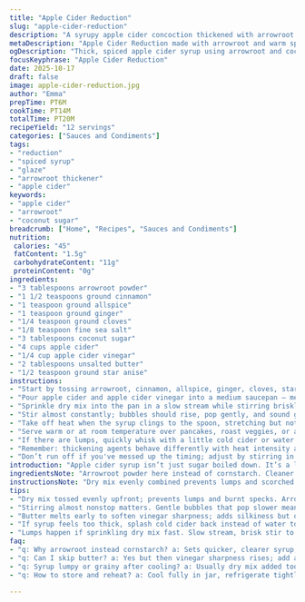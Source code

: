 ```yaml
---
title: "Apple Cider Reduction"
slug: "apple-cider-reduction"
description: "A syrupy apple cider concoction thickened with arrowroot and speckled with warm spices. Combines fresh apple cider, apple cider vinegar, and a hint of butter. Brown sugar swapped for coconut sugar to deepen and balance sweetness. The process relies heavily on watching the boil and aroma shifts, not just timers. The mix thickens carefully, bubbles becoming bigger and duller when it’s ready. Cinnamon, allspice, ginger, and cloves form a spicy backbone but now balanced with star anise for a subtle licorice hint. Perfect for drizzling or glazing with tangible texture. Comes together in about 20 minutes, yields roughly a dozen servings, and demands close attention. Slight tweaks in stirring frequency help avoid lumps and burnt spots. Salt anchors the flavors and reduces any cloying taste. A practical, sensory-driven approach with suggestions for substitutions and problem fixes included."
metaDescription: "Apple Cider Reduction made with arrowroot and warm spices for thick, textured syrup. Watch bubbles change, adjust heat, and opt for coconut sugar or spice swaps."
ogDescription: "Thick, spiced apple cider syrup using arrowroot and coconut sugar. Watch bubble size and aroma for cues. Vegan options and spice swaps included."
focusKeyphrase: "Apple Cider Reduction"
date: 2025-10-17
draft: false
image: apple-cider-reduction.jpg
author: "Emma"
prepTime: PT6M
cookTime: PT14M
totalTime: PT20M
recipeYield: "12 servings"
categories: ["Sauces and Condiments"]
tags:
- "reduction"
- "spiced syrup"
- "glaze"
- "arrowroot thickener"
- "apple cider"
keywords:
- "apple cider"
- "arrowroot"
- "coconut sugar"
breadcrumb: ["Home", "Recipes", "Sauces and Condiments"]
nutrition: 
 calories: "45"
 fatContent: "1.5g"
 carbohydrateContent: "11g"
 proteinContent: "0g"
ingredients:
- "3 tablespoons arrowroot powder"
- "1 1/2 teaspoons ground cinnamon"
- "1 teaspoon ground allspice"
- "1 teaspoon ground ginger"
- "1/4 teaspoon ground cloves"
- "1/8 teaspoon fine sea salt"
- "3 tablespoons coconut sugar"
- "4 cups apple cider"
- "1/4 cup apple cider vinegar"
- "2 tablespoons unsalted butter"
- "1/2 teaspoon ground star anise"
instructions:
- "Start by tossing arrowroot, cinnamon, allspice, ginger, cloves, star anise, salt, and coconut sugar into a small bowl; stir until evenly distributed. Arrowroot chosen for cleaner thickening and clearer finish. Coconut sugar replaces brown sugar to reduce molasses edge and provide caramel notes."
- "Pour apple cider and apple cider vinegar into a medium saucepan — medium heat, no rushing. Toss in butter to melt gently, injecting silkiness and tempering acidity. Watch for tiny bubble rims forming around the edges."
- "Sprinkle dry mix into the pan in a slow stream while stirring briskly. Avoid dumping all at once to prevent clumps — you want a slick slurry, not hardened bits. Feel the consistency shift; when it thickens slightly, lower the heat a notch."
- "Stir almost constantly; bubbles should rise, pop gently, and sound grittier than a rolling boil, with steam smelling sharp and fragrant. The color deepens to a warm amber, losing that watery shine. About 12 to 15 minutes, but watch cues, not the clock. If syrup feels too runny, keep simmering; if too thick, splash a little cider and stir."
- "Take off heat when the syrup clings to the spoon, stretching but not breaking immediately. Set aside for 8 minutes to cool slightly and set; syrup will thicken more as it rests. Don’t overcool or it turns gluey. Rewarm gently if needed before serving."
- "Serve warm or at room temperature over pancakes, roast veggies, or as a glaze for pork. Store leftovers in jar, refrigerate, reheat gently with splash of cider to loosen. Watch for graininess after stored long."
- "If there are lumps, quickly whisk with a little cold cider or water to smooth; don’t over-stir while hot or will break down texture. Butter adds richness and helps with mouthfeel but can be omitted for vegan variation, increasing vinegar slightly for balance. Star anise adds complexity but swap with cardamom or nutmeg to shift profile."
- "Remember: thickening agents behave differently with heat intensity and timing. Arrowroot sets faster and transparent; cornstarch will make it slightly cloudy and more opaque."
- "Don’t run off if you've messed up the timing; adjust by stirring in small amounts of cider to rescue the texture. Trust your nose and eye, not timers. Aromatics cook out over time, so if it smells too sharp, give it a minute off heat before serving."
introduction: "Apple cider syrup isn’t just sugar boiled down. It’s a layered, sensory adventure where thickness, aroma, and spice mingle. Over the years, I learned to watch the bubbles rather than the clock. You want large, slow bubbles popping — signals the sugars and starches are coming together. Swapping arrowroot for cornstarch gave me a clearer syrup with a silkier texture. Coconut sugar deepens flavor but can darken the liquid faster. Star anise is a late addition — subtle but transformative, cutting the sweetness and adding depth. Butter’s not just richness but a tactile shim, softening the sharp edges of vinegar and cider acids. This syrup is sticky finger magic but not your usual caramel. Keep stirring, watch, smell, taste, and you’ll catch those tiny cues no cookbook times can tell you."
ingredientsNote: "Arrowroot powder here instead of cornstarch. Cleaner thickening, less cloudy syrup. If cornstarch only, reduce by half and dissolve first in cold cider — no lumps. Coconut sugar lends a caramel bite with less molasses grit compared to brown sugar; swap with light muscovado or white sugar if you want a cleaner note. Spices are flexible but cinnamon and allspice are foundational for warmth; star anise optional but recommended — swaps nicely with cardamom or nutmeg for different but balanced profiles. Butter adds mouthfeel and richness but omit for vegan, upping vinegar by a tablespoon for balancing sharpness. Salt anchors flavors and cuts overt sweetness; never skip unless on sodium-restricted diet. Freshness of apple cider is key — fresh-pressed or unpasteurized intensifies aroma. Vinegar chosen to brighten, prevent stagnation of flavors. Keep dry ingredients in even mix to prevent burning on contact with hot pan."
instructionsNote: "Dry mix evenly combined prevents lumps and scorched spice specks. Adding dry mix slowly while whisking avoids clumps — a rookie stumble here ruins texture. Medium heat important: too high scorches sugars; too low extends cook time unnecessarily. Butter added early softens acidity of vinegar, prevents sharp edges in flavor. Watch aromas transition — initial sharp vinegary notes mellow into sweet, spicy bouquet; bubbles slow and deepen. The syrup thickens as it cools; stop cooking while still slightly runny for perfect drape. Stirring keeps heat even but don’t overdo, or risk breaking starch gel structure. If syrup over-thickens, add a splash of cider; if undercooked, simmer longer but watch carefully. Final set after cooling is best test for consistency. Store and reheat carefully; syrup can crystallize or separate if handled roughly. Trust your senses, adjust on the fly, recipe is only framework, experience fills the gaps."
tips:
- "Dry mix tossed evenly upfront; prevents lumps and burnt specks. Arrowroot thickens faster and stays more transparent than cornstarch. If using cornstarch, dissolve it cold first, half the amount. Takes more time, clouds syrup slightly ; know this and adjust."
- "Stirring almost nonstop matters. Gentle bubbles that pop slower mean sugars and starches merging. Bigger slow bubbles, amber color shift—watch carefully, timers lie. Heat medium low; too hot burns sugars and spices, ruins flavor with bitterness."
- "Butter melts early to soften vinegar sharpness; adds silkiness but omit for vegan. Add vinegar slightly more then to balance mouthfeel. Coconut sugar deepens sweetness with caramel notes, swaps for muscovado or white sugar if needed; each changes color and flavor weight."
- "If syrup feels too thick, splash cold cider back instead of water to keep flavor intact. Too runny? Low simmer, watch bubbles and smell they sharpen and sweeten; aroma changes faster than timers. Rest syrup off heat 8–10 minutes for thickening ; cool too much turns gluey."
- "Lumps happen if sprinkling dry mix fast. Slow stream, brisk stir to keep slurry slick. Whisk lumps immediately with cold cider or water before cool stiffens. If graininess after storage, reheat gently with cider splash; reheating too hard breaks texture and crystallizes."
faq:
- "q: Why arrowroot instead cornstarch? a: Sets quicker, clearer syrup, less cloudy. Cornstarch thickens slower and makes syrup opaque. Need to dissolve cornstarch cold first or lumps. Arrowroot breaks down if overcooked, so timing matters."
- "q: Can I skip butter? a: Yes but then vinegar sharpness rises; add about 1 tablespoon more vinegar to balance. Vegan cook option. Butter adds mouthfeel, richness, and softens that acid edge from vinegar and cider."
- "q: Syrup lumpy or grainy after cooling? a: Usually dry mix added too fast or cooked too high heat. Whisk lumps immediately with cold cider or water. For graininess after storage, reheat gently with splash cider; avoid boiling reheats or it crystallizes and toughens."
- "q: How to store and reheat? a: Cool fully in jar, refrigerate tightly sealed. Reheat gently on low with splash cider or water to loosen. Can freeze but texture may change. Avoid rough stirring or overheating on reheats to prevent grainy or separated texture."

---
```

